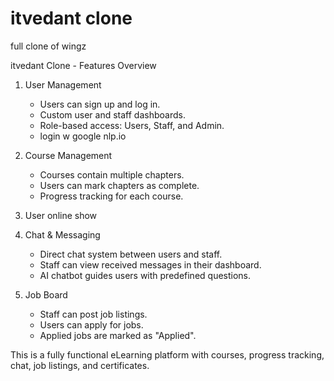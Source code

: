 # itvedant clone
 full clone of wingz


itvedant Clone - Features Overview

1. User Management
   - Users can sign up and log in.
   - Custom user and staff dashboards.
   - Role-based access: Users, Staff, and Admin.
   - login w google nlp.io

2. Course Management
   - Courses contain multiple chapters.
   - Users can mark chapters as complete.
   - Progress tracking for each course.

3. User online show

4. Chat & Messaging
   - Direct chat system between users and staff.
   - Staff can view received messages in their dashboard.
   - AI chatbot guides users with predefined questions.

5. Job Board
   - Staff can post job listings.
   - Users can apply for jobs.
   - Applied jobs are marked as "Applied".


This is a fully functional eLearning platform with courses, progress tracking, chat, job listings, and certificates.
